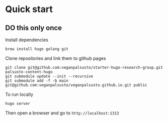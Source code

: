 # Quick start 

## DO this only once 
Install dependencies
```
brew install hugo golang git
```

Clone repositories and link them to github pages 
```
git clone git@github.com:veganpalsusto/starter-hugo-research-group.git palsusto-content-hugo
git submodule update --init --recursive
git submodule add -f -b main git@github.com:veganpalsusto/veganpalsusto.github.io.git public
```

To run locally
```
hugo server
```

Then open a browser and go to `http://localhost:1313`
